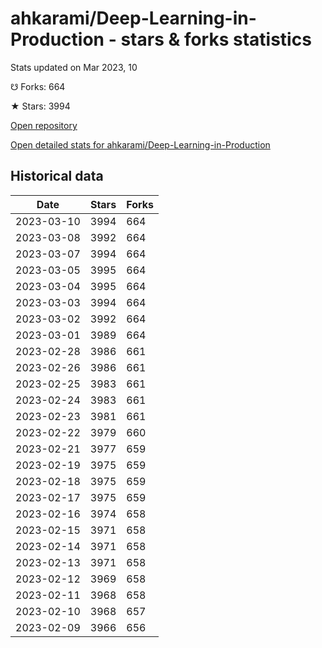 # ahkarami/Deep-Learning-in-Production - stars & forks statistics

Stats updated on Mar 2023, 10

☋ Forks: 664

★ Stars: 3994

[Open repository](https://github.com/ahkarami/Deep-Learning-in-Production)

[Open detailed stats for ahkarami/Deep-Learning-in-Production](https://reviewgithub.com/rep/ahkarami/Deep-Learning-in-Production)

## Historical data
| Date | Stars | Forks |
|------|-------|-------|
| 2023-03-10 | 3994 | 664 | 
| 2023-03-08 | 3992 | 664 | 
| 2023-03-07 | 3994 | 664 | 
| 2023-03-05 | 3995 | 664 | 
| 2023-03-04 | 3995 | 664 | 
| 2023-03-03 | 3994 | 664 | 
| 2023-03-02 | 3992 | 664 | 
| 2023-03-01 | 3989 | 664 | 
| 2023-02-28 | 3986 | 661 | 
| 2023-02-26 | 3986 | 661 | 
| 2023-02-25 | 3983 | 661 | 
| 2023-02-24 | 3983 | 661 | 
| 2023-02-23 | 3981 | 661 | 
| 2023-02-22 | 3979 | 660 | 
| 2023-02-21 | 3977 | 659 | 
| 2023-02-19 | 3975 | 659 | 
| 2023-02-18 | 3975 | 659 | 
| 2023-02-17 | 3975 | 659 | 
| 2023-02-16 | 3974 | 658 | 
| 2023-02-15 | 3971 | 658 | 
| 2023-02-14 | 3971 | 658 | 
| 2023-02-13 | 3971 | 658 | 
| 2023-02-12 | 3969 | 658 | 
| 2023-02-11 | 3968 | 658 | 
| 2023-02-10 | 3968 | 657 | 
| 2023-02-09 | 3966 | 656 | 

